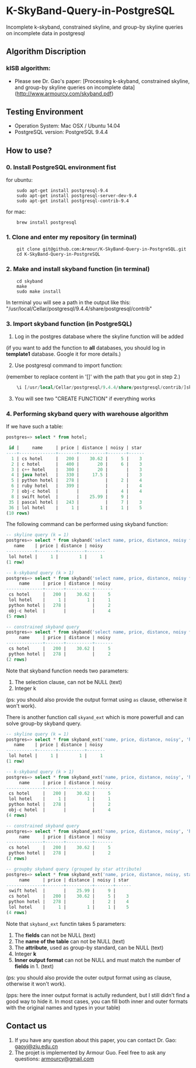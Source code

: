 # K-SkyBand-Query-in-PostgreSQL
Incomplete k-skyband, constrained skyline, and group-by skyline queries on incomplete data in postgresql

## Algorithm Discription
### kISB algorithm:
* Please see Dr. Gao's paper: [Processing k-skyband, constrained skyline, and group-by skyline queries on incomplete data] (http://www.armourcy.com/skyband.pdf)

## Testing Environment
  * Operation System: Mac OSX / Ubuntu 14.04
  * PostgreSQL version: PostgreSQL 9.4.4

## How to use?
### 0. Install PostgreSQL environment fist

for ubuntu:

~~~terminal
    sudo apt-get install postgresql-9.4
    sudo apt-get install postgresql-server-dev-9.4
    sudo apt-get install postgresql-contrib-9.4
~~~

for mac:

~~~terminal
    brew install postgresql
~~~

### 1. Clone and enter my repository (in terminal)
~~~terminal
    git clone git@github.com:Armour/K-SkyBand-Query-in-PostgreSQL.git
    cd K-SkyBand-Query-in-PostgreSQL
~~~

### 2. Make and install skyband function (in terminal)
~~~terminal
    cd skyband
    make
    sudo make install
~~~

In terminal you will see a path in the output like this:
"/usr/local/Cellar/postgresql/9.4.4/share/postgresql/contrib"

### 3. Import skyband function (in PostgreSQL)

1. Log in the postgres database where the skyline function will be added 

  (if you want to add the function to **all** databases, you should log in **template1** database.
Google it for more details.)

2. Use postgresql command to import function: 

  (remember to replace content in '[]' with the path that you got in step 2.)

~~~sql
    \i [/usr/local/Cellar/postgresql/9.4.4/share/postgresql/contrib/]skyband.sql
~~~

3. You will see two "CREATE FUNCTION" if everything works

### 4. Performing skyband query with warehouse algorithm
If we have such a table:
~~~sql
postgres=> select * from hotel;

 id |     name     | price | distance | noisy | star
----+--------------+-------+----------+-------+------
  1 | cs hotel     |   200 |    30.62 |     5 |    3
  2 | c hotel      |   400 |       20 |     6 |    3
  3 | c++ hotel    |   300 |       20 |       |    3
  4 | java hotel   |   330 |     17.5 |       |    3
  5 | python hotel |   278 |          |     2 |    4
  6 | ruby hotel   |   399 |          |       |    4
  7 | obj-c hotel  |       |          |     4 |    4
  8 | swift hotel  |       |    25.99 |     9 |
 35 | pascal hotel |   243 |          |     7 |    3
 36 | lol hotel    |     1 |        1 |     1 |    5
(10 rows)
~~~

The following command can be performed using skyband function:

~~~sql
-- skyline query (k = 1)
postgres=> select * from skyband('select name, price, distance, noisy from hotel', 1) as (name text, price int, distance real, noisy int);
   name    | price | distance | noisy
-----------+-------+----------+-------
 lol hotel |     1 |        1 |     1
(1 row)

-- k-skyband query (k > 1)
postgres=> select * from skyband('select name, price, distance, noisy from hotel', 3) as (name text, price int, distance real, noisy int);
     name     | price | distance | noisy
--------------+-------+----------+-------
 cs hotel     |   200 |    30.62 |     5
 lol hotel    |     1 |        1 |     1
 python hotel |   278 |          |     2
 obj-c hotel  |       |          |     4
(5 rows)

-- constrained skyband query 
postgres=> select * from skyband('select name, price, distance, noisy from hotel', 3) as (name text, price int, distance real, noisy int) where price between 100 and 280;
     name     | price | distance | noisy
--------------+-------+----------+-------
 cs hotel     |   200 |    30.62 |     5
 python hotel |   278 |          |     2
(2 rows)
~~~

Note that skyband function needs two parameters:

1. The selection clause, can not be NULL (text)
2. Integer k

(ps: you should also provide the output format using `as` clause, otherwise it won't work).


There is another function call `skyand_ext` which is more powerfull and can solve group-by skyband query.

~~~sql
-- skyline query (k = 1)
postgres=> select * from skyband_ext('name, price, distance, noisy', 'hotel', NULL, 1, 'name text, price int, distance real, noisy int') as (name text, price int, distance real, noisy int);
   name    | price | distance | noisy
-----------+-------+----------+-------
 lol hotel |     1 |        1 |     1
(1 row)

-- k-skyband query (k > 1)
postgres=> select * from skyband_ext('name, price, distance, noisy', 'hotel', NULL, 3, 'name text, price int, distance real, noisy int') as (name text, price int, distance real, noisy int);
     name     | price | distance | noisy
--------------+-------+----------+-------
 cs hotel     |   200 |    30.62 |     5
 lol hotel    |     1 |        1 |     1
 python hotel |   278 |          |     2
 obj-c hotel  |       |          |     4
(4 rows)

-- constrained skyband query 
postgres=> select * from skyband_ext('name, price, distance, noisy', 'hotel', NULL, 3, 'name text, price int, distance real, noisy int') as (name text, price int, distance real, noisy int) where price between 100 and 280;
     name     | price | distance | noisy
--------------+-------+----------+-------
 cs hotel     |   200 |    30.62 |     5
 python hotel |   278 |          |     2
(2 rows)

-- groupby skyband query (grouped by star attribute)
postgres=> select * from skyband_ext('name, price, distance, noisy, star', 'hotel', 'star', 1, 'name text, price int, distance real, noisy int, star int') as (name text, price int, distance real, noisy int, star int);
     name     | price | distance | noisy | star
--------------+-------+----------+-------+------
 swift hotel  |       |    25.99 |     9 |
 cs hotel     |   200 |    30.62 |     5 |    3
 python hotel |   278 |          |     2 |    4
 lol hotel    |     1 |        1 |     1 |    5
(4 rows)

~~~

Note that `skyband_ext` functin takes 5 parameters:

1. The **fields** can not be NULL (text)
2. The **name of the table** can not be NULL (text)
3. The **attribute**, used as group-by standard, can be NULL (text)
4. Integer **k**
5. **Inner output format** can not be NULL and must match the number of **fields** in 1. (text)

(ps: you should also provide the outer output format using as clause, otherwise it won't work).

(pps: here the inner output format is actully redundent, but I still didn't find a good way to hide it. In most cases, you can fill both inner and outer formats with the original names and types in your table)

## Contact us
1. If you have any question about this paper, you can contact Dr. Gao: gaoyj@zju.edu.cn
2. The projet is implemented by Armour Guo. Feel free to ask any questions: armourcy@gmail.com
